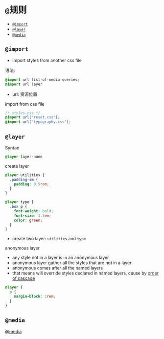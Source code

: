 # `@`规则

- [`@import`](#import)
- [`@layer`](#layer)
- [`@media`](#media)

## `@import`

- import styles from another css file

语法:

```css
@import url list-of-media-queries;
@import url layer
```

- url: 资源位置

import from css file

```css
/* styles.css */
@import url("reset.css");
@import url("typography.css");
```

## `@layer`

Syntax

```css
@layer layer-name
```

create layer

```css
@layer utilities {
  .padding-sm {
    padding: 0.5rem;
  }
}

@layer type {
  .box p {
    font-weight: bold;
    font-size: 1.3em;
    color: green;
  }
}
```

- create two layer: `utilities` and `type`

anonymous layer

- any style not in a layer is in an anonymous layer
- anonymous layer gather all the styles that are not in a layer
- anonymous comes after all the named layers
- that means will override styles declared in named layers, cause by [order of cascade](css-understanding-the-cascade.md)


```css
@layer {
  p {
    margin-block: 1rem;
  }
}
```

## `@media`

[@media](css-at-media.md)

